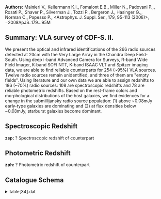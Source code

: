 **Authors:** Mainieri V., Kellermann K.I., Fomalont E.B., Miller N., Padovani P.,, Rosati P., Shaver P., Silverman J., Tozzi P., Bergeron J., Hasinger G.,, Norman C., Popesso P., <Astrophys. J. Suppl. Ser., 179, 95-113 (2008)>, =2008ApJS..179...95M

## Summary: VLA survey of CDF-S. II. 

We present the optical and infrared identifications of the 266 radio sources detected at 20cm with the Very Large Array in the Chandra Deep Field-South. Using deep i-band Advanced Camera for Surveys, R-band Wide Field Imager, K-band SOFI NTT, K-band ISAAC VLT and Spitzer imaging data, we are able to find reliable counterparts for 254 (~95%) VLA sources. Twelve radio sources remain unidentified, and three of them are "empty fields". Using literature and our own data we are able to assign redshifts to 186 (~70%) radio sources: 108 are spectroscopic redshifts and 78 are reliable photometric redshifts. Based on the rest-frame colors and morphological distributions of the host galaxies, we find evidences for a change in the submillijansky radio source population: (1) above ~0.08mJy early-type galaxies are dominating and (2) at flux densities below ~0.08mJy, starburst galaxies become dominant.

## Spectroscopic Redshift 
 
**zsp:** ? Spectroscopic redshift of counterpart 
 

## Photometric Redshift 
 
**zph:** ? Photometric redshift of counterpart 
 

## Catalogue Schema

<details>
<summary>table[34].dat</summary>

| Bytes   | Format   | Units          | Label    | Explanations                                        |
|:--------|:---------|:---------------|:---------|:----------------------------------------------------|
| 1- 3    | I3       | ---            | Seq      | Running identification number                       |
| 4       | A1       | ---            | m_Seq    | [AB] Multiplicity index (for source 178)            |
| 6       | I1       | h              | RAh      | Radio Hour of Right Ascension (J2000)               |
| 8- 9    | I2       | min            | RAm      | Radio Minute of Right Ascension (J2000)             |
| 11- 15  | F5.2     | s              | RAs      | Radio Second of Right Ascension (J2000)             |
| 17      | A1       | ---            | DE-      | Sign of the Radio Declination (J2000)               |
| 18- 19  | I2       | deg            | DEd      | Radio Degree of Declination (J2000)                 |
| 21- 22  | I2       | arcmin         | DEm      | Radio Arcminute of Declination (J2000)              |
| 24- 27  | F4.1     | arcsec         | DEs      | Radio Arcsecond of Declination (J2000)              |
| 29      | I1       | h              | RAOh     | ? Optical Hour of Right Ascension (J2000) (1)       |
| 31- 32  | I2       | min            | RAOm     | ? Optical Minute of Right Ascension (J2000) (1)     |
| 34- 38  | F5.2     | s              | RAOs     | ? Optical Second of Right Ascension (J2000) (1)     |
| 40      | A1       | ---            | DEO-     | Sign of the Optical Declination (J2000)(1)          |
| 41- 42  | I2       | deg            | DEOd     | ? Optical Degree of Declination (J2000) (1)         |
| 44- 45  | I2       | arcmin         | DEOm     | ? Optical Arcminute of Declination (J2000) (1)      |
| 47- 50  | F4.1     | arcsec         | DEOs     | ? Optical Arcsecond of Declination (J2000) (1)      |
| 52- 54  | F3.1     | arcsec         | Sep      | ? Separation between Radio and Optical positions    |
| 55      | A1       | ---            | ---      | [0]                                                 |
| 57- 63  | F7.2     | ---            | LR       | ? Likelihood ratio (2)                              |
| 65- 68  | F4.2     | ---            | Rel      | ? Reliability parameter (3)                         |
| 70- 76  | A7       | ---            | Cat      | Catalog counterpart selected from (4)               |
| 78      | A1       | ---            | l_Rmag   | Limit flag on Rmag                                  |
| 79- 83  | F5.2     | mag            | Rmag     | ? R-band AB magnitude                               |
| 85- 88  | F4.2     | mag            | e_Rmag   | ? Uncertainty in Rmag                               |
| 90      | A1       | ---            | f_Rmag   | [S] Flag on Rmag (only for table3) (5)              |
| 92      | A1       | ---            | l_Kmag   | Limit flag on Kmag                                  |
| 93- 97  | F5.2     | mag            | Kmag     | ? K-band AB magnitude                               |
| 99-102  | F4.2     | mag            | e_Kmag   | ? Uncertainty in Kmag                               |
| 104-108 | F5.3     | ---            | zsp      | ? Spectroscopic redshift of counterpart             |
| 109     | A1       | ---            | r_zsp    | [a-g] zsp reference (6)                             |
| 111     | I1       | ---            | q_zsp    | [1/2]? Quality flag for zsp (2=secure) (7)          |
| 113-116 | F4.2     | ---            | zph      | ? Photometric redshift of counterpart               |
| 118-122 | F5.3     | ---            | e_zph    | ? Uncertainty in zph                                |
| 124-125 | A2       | ---            | r_zph    | Origin and note on zph (only for table3) (8)        |
| 3       | for      | further        | details. | Note (4): Catalog as follows:                       |
| 2005    | (Cat.    | J/A+A/434/53), | 2006     | (Cat. J/A+A/454/423), 2008 (Cat. J/A+A/478/83). The |
| 2       | =        | secure         | redshift | (multiple spectral features);                       |
| 1       | =        | tentative      | redshift | (e.g. based on a single emission line).             |
| 1       | =        | Photometric    | redshift | from Wolf et al. (2004, Cat. II/253,                |
| 2       | =        | Photometric    | redshift | from Grazian et al. (2006, Cat. J/A+A/449/951,      |
| 3       | =        | Photometric    | redshift | from Zheng et al. (2004, Cat. J/ApJS/155/73,        |

**Note**: Of the primary counterpart. The positional error is 0.05".
Note (2): LR=(q(m)f(r))/n(m) where q(m) is the expected probability
     distribution as a function of magnitude of the true counterparts, f(r)
     is the probability distribution of the positional errors, and n(m) is
     the surface density as a function of magnitude of background objects.
Note (3): The reliability of a particular source j to be the true
     counterpart is given by R_j_=LR_j_/({Sigma}_i_LR_i_+(1-Q)') where i
     runs over the set of all candidate counterparts for that particular
     radio source, and Q is the probability that the counterpart of the
     source is above the magnitude limit of the optical/NIR catalog. See
     section 3 for further details.
Note (4): Catalog as follows:
    ACS-i = i band catalog from ACS/GOODS;
    WFI-R = R band catalog from WFI;
  ISAAC-K = K band catalog from ISAAC;
   SOFI-K = K band catalog from SOFI;
     GEMS = z band catalog from ACS/GEMS;
  SPITZER = IRAC and MIPS images.
Note (5):
    S = The optical photometry could be contaminated by a close-by bright star.
Note (6): Flag as follows:
    a = Spectroscopic redshift from Szokoly et al. (2004, Cat. J/ApJS/155/271,
        <[SBH2004] JHHMMSS.ss+DDMMSS.s> in Simbad). The average redshift
        uncertainty is {Delta}z=0.005.
    b = Spectroscopic redshift from Silvermann et al., in preparation.
    c = Spectroscopic redshift from Vanzella et al. 2005 (Cat. J/A+A/434/53),
        2006 (Cat. J/A+A/454/423), 2008 (Cat. J/A+A/478/83). The
        average redshift uncertainty is {Delta}z=0.00055.
    d = Spectroscopic redshift from Popesso et al. (2009A&A...494..443P).
    e = Spectroscopic redshift from Le Fevre (2004, Cat. J/A+A/428/1043,
        <VCDFS NNNNNN> in Simbad). The average redshift uncertainty is
        {Delta}z=0.0012.
    f = Spectroscopic redshift from Mignoli et al. (2005, Cat. J/A+A/437/883).
    g = Spectroscopic redshift from Ravikumar et al. (2007,
        Cat. J/A+A/465/1099, <[RPF2007] EIS JHHMMSS.ss+DDMMSS.s> in Simbad).
Note (7): Quality flag as follows:
    2 = secure redshift (multiple spectral features);
    1 = tentative redshift (e.g. based on a single emission line).
Note (8): Flag as follows:
    1 = Photometric redshift from Wolf et al. (2004, Cat. II/253,
        <[WDK2001] NNNNN> or <COMBO JHHMMSSs+DDMMSS> in Simbad)).
    2 = Photometric redshift from Grazian et al. (2006, Cat. J/A+A/449/951,
        <GOODS-MUSIC NNNNN> in Simbad).
    3 = Photometric redshift from Zheng et al. (2004, Cat. J/ApJS/155/73,
        <[GZW2002] XID NNN> in Simbad).
    * = The optical photometry could be contaminated by a close-by
        (~1.3") source.

</details>
